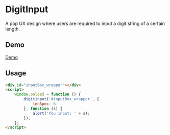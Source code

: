 # DigitInput
A pop UX design where users are required to input a digit string of a certain length.

## Demo
[Demo](http://shenfe.github.io/repos/DigitInput/demo.html)

## Usage
```html
<div id="inputBox_wrapper"></div>
<script>
    window.onload = function () {
        digitinput('#inputBox_wrapper', {
            lenSpec: 6
        }, function (s) {
            alert('You input: ' + s);
        });
    };
</script>
```

